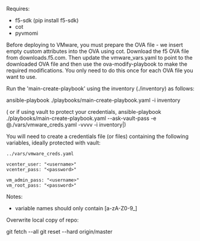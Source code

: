 Requires: 

 - f5-sdk (pip install f5-sdk)
 - cot 
 - pyvmomi

Before deploying to VMware, you must prepare the OVA file - we insert empty custom attributes into the OVA using cot.  Download the f5 OVA file from downloads.f5.com.  Then update the vmware_vars.yaml to point to the downloaded OVA file and then use the ova-modify-playbook to make the required modifications.  You only need to do this once for each OVA file you want to use.


Run the 'main-create-playbook' using the inventory (./inventory) as follows:

ansible-playbook ./playbooks/main-create-playbook.yaml -i inventory

( or if using vault to protect your credentials, ansible-playbook ./playbooks/main-create-playbook.yaml --ask-vault-pass -e @./vars/vmware_creds.yaml -vvvv -i inventory|)


You will need to create a credentials file (or files) containing the following variables, ideally protected with vault:

    ../vars/vmware_creds.yaml

    vcenter_user: "<username>"
    vcenter_pass: "<password>"
    
    vm_admin_pass: "<username>"
    vm_root_pass: "<password>"

Notes:

- variable names should only contain [a-zA-Z0-9_] 

Overwrite local copy of repo:

git fetch --all
git reset --hard origin/master